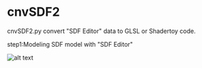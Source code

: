 # cnvSDF2

cnvSDF2.py convert "SDF Editor" data to GLSL or Shadertoy code.

step1:Modeling SDF model with "SDF Editor" 

![alt text](https://github.com/ultrahamlet/convSDF2/blob/main/heli.jpg?raw=true)
